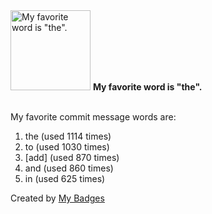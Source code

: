 <img src="https://my-badges.github.io/my-badges/favorite-word.png" alt="My favorite word is &quot;the&quot;." title="My favorite word is &quot;the&quot;." width="128">
<strong>My favorite word is &quot;the&quot;.</strong>
<br><br>

My favorite commit message words are:

1. the (used 1114 times)
2. to (used 1030 times)
3. [add] (used 870 times)
4. and (used 860 times)
5. in (used 625 times)


Created by <a href="https://github.com/my-badges/my-badges">My Badges</a>